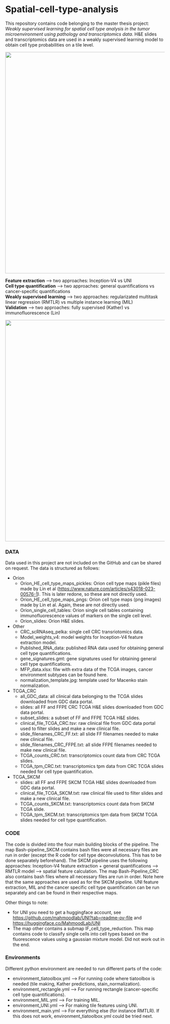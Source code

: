 # Spatial-cell-type-analysis
This repository contains code belonging to the master thesis project: *Weakly supervised learning for spatial cell type analysis in the tumor microenvironment using pathology and transcriptomics data*. H&E slides and transcriptomics data are used in a weakly supervised learning model to obtain cell type probabilities on a tile level. 

<img src="https://github.com/user-attachments/assets/6d913b21-ff88-40c0-a5ba-d8094fe43614" width="700">

**Feature extraction** --> two approaches: Inception-V4 vs UNI  
**Cell type quantification** --> two approaches: general quantifications vs cancer-specific quantifications  
**Weakly supervised learning** --> two approaches: regularizated multitask linear regression (RMTLR) vs multiple instance learning (MIL)  
**Validation** --> two approaches: fully supervised (Kather) vs immunofluorescence (Lin)

<img src="https://github.com/user-attachments/assets/296304ee-b5e4-412a-91b5-81417ac21db4" width="700">

### DATA
Data used in this project are not included on the GitHub and can be shared on request. The data is structured as follows:
- Orion
  - Orion_HE_cell_type_maps_pickles: Orion cell type maps (pikle files) made by Lin et al (https://www.nature.com/articles/s43018-023-00576-1). This is later redone, so these are not directly used.
  - Orion_HE_cell_type_maps_pngs: Orion cell type maps (png images) made by Lin et al. Again, these are not directly used.
  - Orion_single_cell_tables: Orion single cell tables containing immunofluorescence values of markers on the single cell level.
  - Orion_slides: Orion H&E slides.
- Other
  - CRC_scRNAseq_pelka: single cell CRC transriotomics data.
  - Model_weights_v4: model weights for Inception-V4 feature extraction model.
  - Published_RNA_data: published RNA data used for obtaining general cell type quantifications.
  - gene_signatures.gmt: gene signatures used for obtaining general cell type quantifications.
  - MFP_data.xlsx: filw with extra data of the TCGA images, cancer environment subtypes can be found here.
  - normalization_template.jpg: template used for Macenko stain normalization.
- TCGA_CRC
  - all_GDC_data: all clinical data belonging to the TCGA slides downloaded from GDC data portal.
  - slides: all FF and FFPE CRC TCGA H&E slides downloaded from GDC data portal.
  - subset_slides: a subset of FF and FFPE TCGA H&E slides.
  - clinical_file_TCGA_CRC.tsv: raw clinical file from GDC data portal used to filter slides and make a new clinical file.
  - slide_filenames_CRC_FF.txt: all slide FF filenames needed to make new clinical file.
  - slide_filenames_CRC_FFPE.txt: all slide FFPE filenames needed to make new clinical file.
  - TCGA_counts_CRC.txt: transcriptomics count data from CRC TCGA slides.
  - TCGA_tpm_CRC.txt: transcriptomics tpm data from CRC TCGA slides needed for cell type quantification.
- TCGA_SKCM
  - slides: all FF and FFPE SKCM TCGA H&E slides downloaded from GDC data portal.
  - clinical_file_TCGA_SKCM.txt: raw clinical file used to filter slides and make a new clinical file.
  - TCGA_counts_SKCM.txt: transcriptomics count data from SKCM TCGA slide.
  - TCGA_tpm_SKCM.txt: transcriptomics tpm data from SKCM TCGA slides needed for cell type quantification.
    
### CODE

The code is divided into the four main building blocks of the pipeline. The map Bash-pipeline_SKCM contains bash files were all necessary files are run in order (except the R code for cell type deconvolutions. This has to be done separately beforehand). The SKCM pipeline uses the following approaches: Inception-V4 feature extraction + general quantifications --> RMTLR model --> spatial feature calculation. The map Bash-Pipeline_CRC also contains bash files where all necessary files are run in order. Note here that the same approaches are used as for the SKCM pipeline. UNI feature extraction, MIL and the cancer specific cell type quantification can be run separately and can be found in their respective maps. 

Other things to note:
- for UNI you need to get a huggingface account, see https://github.com/mahmoodlab/UNI?tab=readme-ov-file and https://huggingface.co/MahmoodLab/UNI
- The map other contains a submap IF_cell_type_reduction. This map contains code to classify single cells into cell types based on the fluorescence values using a gaussian mixture model. Did not work out in the end.

### Environments
Different python environment are needed to run different parts of the code:
- environment_tiatoolbox.yml --> For running code where tiatoolbox is needed (tile making, Kather predictions, stain_normalization).
- environment_rectangle.yml --> For running rectangle (cancer-specific cell type quantifications).
- environment_MIL.yml --> For training MIL.
- environment_UNI.yml --> For making tile features using UNI.
- environment_main.yml --> For everything else (for instance RMTLR). If this does not work, environment_tiatoolbox.yml could be tried next. 

